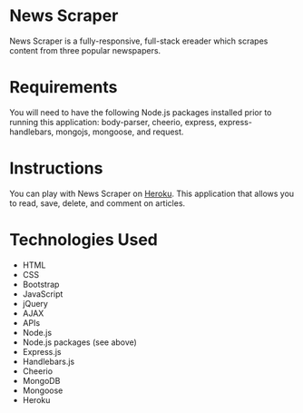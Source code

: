 # News Scraper
News Scraper is a fully-responsive, full-stack ereader which scrapes content from three popular newspapers.

# Requirements
You will need to have the following Node.js packages installed prior to running this application: body-parser, cheerio, express, express-handlebars, mongojs, mongoose, and request.

# Instructions
You can play with News Scraper on [Heroku](https://stormy-plateau-95585.herokuapp.com/). This application that allows you to read, save, delete, and comment on articles. 

# Technologies Used
* HTML
* CSS
* Bootstrap
* JavaScript
* jQuery
* AJAX
* APIs
* Node.js
* Node.js packages (see above)
* Express.js
* Handlebars.js
* Cheerio
* MongoDB
* Mongoose
* Heroku
